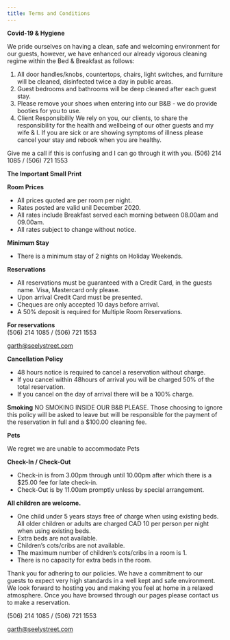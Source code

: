 ```yaml
---
title: Terms and Conditions
---
```


**Covid-19 & Hygiene**

We pride ourselves on having a clean, safe and welcoming environment for our guests, however, we have enhanced our already vigorous cleaning regime within the Bed & Breakfast as follows:

1. All door handles/knobs, countertops, chairs, light switches, and furniture will be cleaned, disinfected twice a day in public areas.
1. Guest bedrooms and bathrooms will be deep cleaned after each guest stay.
1. Please remove your shoes when entering into our B&B - we do provide booties for you to use.
1. Client Responsibilily We rely on you, our clients, to share the responsibility for the health and wellbeing of our other guests and my wife & I. If you are sick or are showing symptoms of illness please cancel your stay and rebook when you are healthy.

Give me a call if this is confusing and I can go through it with you.
<i data-feather="phone"></i> (506) 214 1085 / (506) 721 1553

**The Important Small Print**

**Room Prices**
* All prices quoted are per room per night.
* Rates posted are valid unil December 2020.
* All rates include Breakfast served each morning between 08.00am and 09.00am.
* All rates subject to change without notice.

**Minimum Stay**
* There is a minimum stay of 2 nights on Holiday Weekends.

**Reservations**
* All reservations must be guaranteed with a Credit Card, in the guests name. Visa, Mastercard only please.
* Upon arrival Credit Card must be presented.
* Cheques are only accepted 10 days before arrival.
* A 50% deposit is required for Multiple Room Reservations.

**For reservations**  
<i data-feather="phone"></i> (506) 214 1085 / (506) 721 1553

<i data-feather="mail"></i> <garth@seelystreet.com> 

**Cancellation Policy**
* 48 hours notice is required to cancel a reservation without charge.
* If you cancel within 48hours of arrival you will be charged 50% of the total reservation.
* If you cancel on the day of arrival there will be a 100% charge.

**Smoking**
NO SMOKING INSIDE OUR B&B PLEASE.
Those choosing to ignore this policy will be asked to leave but will be responsible for the payment of the reservation in full and a &#36;100.00 cleaning fee.

**Pets**

We regret we are unable to accommodate Pets

**Check-In / Check-Out**

* Check-in is from 3.00pm through until 10.00pm after which there is a &#36;25.00 fee for late check-in.
* Check-Out is by 11.00am promptly unless by special arrangement.

**All children are welcome.**

* One child under 5 years stays free of charge when using existing beds.
All older children or adults are charged CAD 10 per person per night when using existing beds.
* Extra beds are not available.
* Children’s cots/cribs are not available.
* The maximum number of children’s cots/cribs in a room is 1.
* There is no capacity for extra beds in the room.

Thank you for adhering to our policies. We have a commitment to our guests to expect very high standards in a well kept and safe environment. We look forward to hosting you and making you feel at home in a relaxed atmosphere. Once you have browsed through our pages please contact us to make a reservation.

<i data-feather="phone"></i> (506) 214 1085 / (506) 721 1553

<i data-feather="mail"></i> <garth@seelystreet.com> 

